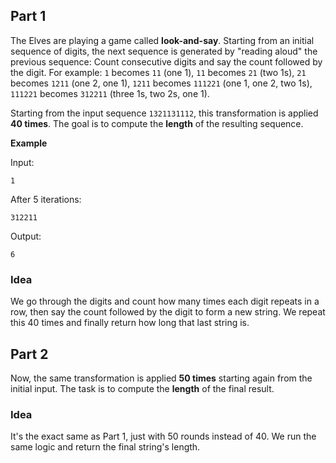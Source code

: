 ## Part 1

The Elves are playing a game called **look-and-say**. Starting from an initial sequence of digits, the next sequence is generated by "reading aloud" the previous sequence: Count consecutive digits and say the count followed by the digit. For example: `1` becomes `11` (one 1), `11` becomes `21` (two 1s), `21` becomes `1211` (one 2, one 1), `1211` becomes `111221` (one 1, one 2, two 1s), `111221` becomes `312211` (three 1s, two 2s, one 1).

Starting from the input sequence `1321131112`, this transformation is applied **40 times**. The goal is to compute the **length** of the resulting sequence.

**Example**

Input:
```
1
```

After 5 iterations:
```
312211
```

Output:
```
6
```

### Idea
We go through the digits and count how many times each digit repeats in a row, then say the count followed by the digit to form a new string. We repeat this 40 times and finally return how long that last string is.

## Part 2

Now, the same transformation is applied **50 times** starting again from the initial input. The task is to compute the **length** of the final result.

### Idea
It's the exact same as Part 1, just with 50 rounds instead of 40. We run the same logic and return the final string's length.